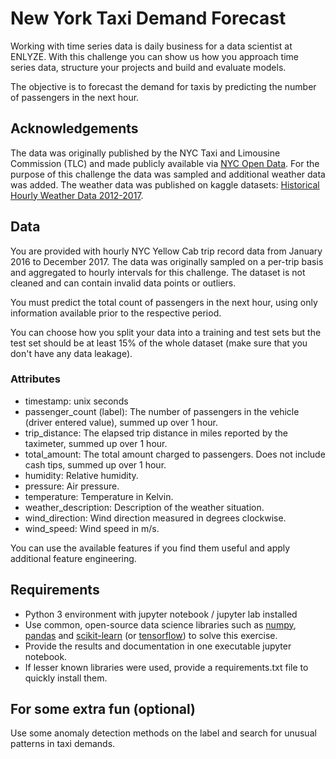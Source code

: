 # New York Taxi Demand Forecast 

Working with time series data is daily business for a data scientist at ENLYZE. 
With this challenge you can show us how you approach time series data, structure your projects
and build and evaluate models. 

The objective is to forecast the demand for taxis by predicting the number of passengers in the next hour.

## Acknowledgements
The data was originally published by the NYC Taxi and Limousine Commission (TLC) and made publicly available 
via [NYC Open Data](https://opendata.cityofnewyork.us/). For the purpose of this challenge the data was sampled 
and additional weather data was added. The weather data was published on kaggle datasets: 
[Historical Hourly Weather Data 2012-2017](https://www.kaggle.com/selfishgene/historical-hourly-weather-data).

## Data

You are provided with hourly NYC Yellow Cab trip record data from January 2016 to December 2017. The data was
originally sampled on a per-trip basis and aggregated to hourly intervals for this challenge. 
The dataset is not cleaned and can contain invalid data points or outliers.

You must predict the total count of passengers in the next hour, using only information 
available prior to the respective period.

You can choose how you split your data into a training and test sets but the test set should be at least 
15% of the whole dataset (make sure that you don't have any data leakage).

### Attributes  

* timestamp: unix seconds	
* passenger_count (label): 
    The number of passengers in the vehicle (driver entered value), summed up over 1 hour.
* trip_distance: 
    The elapsed trip distance in miles reported by the taximeter, summed up over 1 hour.
* total_amount: 
    The total amount charged to passengers. Does not include cash tips, summed up over 1 hour.
* humidity: Relative humidity.
* pressure: Air pressure.
* temperature: Temperature in Kelvin.
* weather_description: Description of the weather situation.
* wind_direction: Wind direction measured in degrees clockwise.
* wind_speed: Wind speed in m/s.

You can use the available features if you find them useful and apply additional feature engineering. 

 
## Requirements
* Python 3 environment with jupyter notebook / jupyter lab installed
* Use common, open-source data science libraries such as [numpy](https://www.numpy.org/), [pandas](https://pandas.pydata.org/) and [scikit-learn](https://scikit-learn.org/stable/) (or [tensorflow](https://www.tensorflow.org/)) to solve this exercise. 
* Provide the results and documentation in one executable jupyter notebook.
* If lesser known libraries were used, provide a requirements.txt file to quickly install them.



## For some extra fun (optional)

Use some anomaly detection methods on the label and search for unusual patterns in taxi demands.



